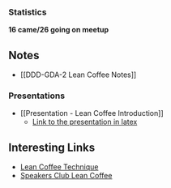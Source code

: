 ### Statistics
**16 came/26 going on meetup**

## Notes
- [[DDD-GDA-2 Lean Coffee Notes]]

### Presentations
- [[Presentation - Lean Coffee Introduction]]
	- [Link to the presentation in latex](https://gitlab.com/oneacik/lifecycle/-/tree/master/prezentacje%20i%20warsztaty/presentation/Lean%20Coffee%20Introduction) 

## Interesting Links
- [Lean Coffee Technique](https://agilecoffee.com/leancoffee/)
- [Speakers Club Lean Coffee](https://wiki.hsp.sh/hs-speakers-meetup)




